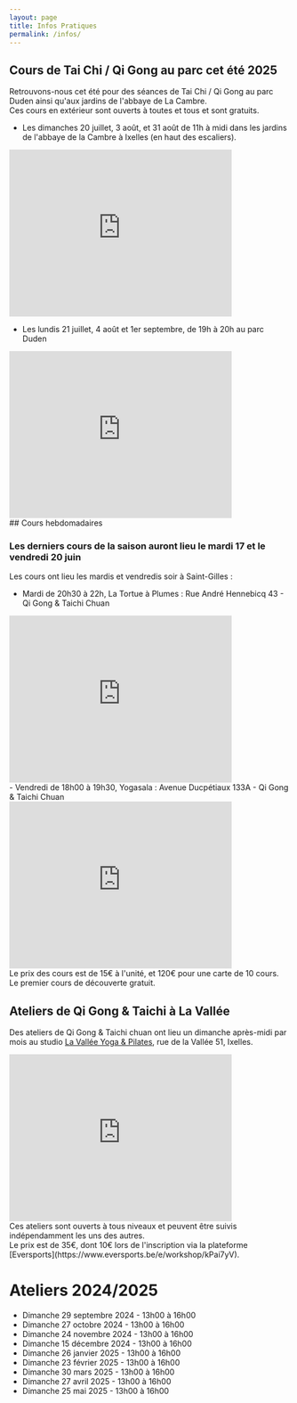```yaml
---
layout: page
title: Infos Pratiques
permalink: /infos/
---
```



## Cours de Tai Chi / Qi Gong au parc cet été 2025
Retrouvons-nous cet été pour des séances de Tai Chi / Qi Gong au parc Duden ainsi qu'aux jardins de l'abbaye de La Cambre.<br/>
Ces cours en extérieur sont ouverts à toutes et tous et sont gratuits.<br />
- Les dimanches 20 juillet, 3 août, et 31 août de 11h à midi dans les jardins de l'abbaye de la Cambre à Ixelles (en haut des escaliers).
<iframe src="https://www.google.com/maps/embed?pb=!1m17!1m12!1m3!1d2520.7221723233383!2d4.373245999999999!3d50.817786!2m3!1f0!2f0!3f0!3m2!1i1024!2i768!4f13.1!3m2!1m1!2zNTDCsDQ5JzA0LjAiTiA0wrAyMicyMy43IkU!5e0!3m2!1sfr!2sfr!4v1688481951956!5m2!1sfr!2sfr" width="400" height="300" style="border:0;" allowfullscreen="" loading="lazy" referrerpolicy="no-referrer-when-downgrade"></iframe>
<br />

- Les lundis 21 juillet, 4 août et 1er septembre, de 19h à 20h au parc Duden
<iframe src="https://www.google.com/maps/embed?pb=!1m17!1m12!1m3!1d2520.777336702971!2d4.333308!3d50.816764!2m3!1f0!2f0!3f0!3m2!1i1024!2i768!4f13.1!3m2!1m1!2zNTDCsDQ5JzAwLjQiTiA0wrAxOSc1OS45IkU!5e0!3m2!1sfr!2sbe!4v1720446829282!5m2!1sfr!2sbe" width="400" height="300" style="border:0;" allowfullscreen="" loading="lazy" referrerpolicy="no-referrer-when-downgrade"></iframe>

<br/>
## Cours hebdomadaires

### Les derniers cours de la saison auront lieu le mardi 17 et le vendredi 20 juin

Les cours ont lieu les mardis et vendredis soir à Saint-Gilles :<br/>
- Mardi de 20h30 à 22h, La  Tortue à Plumes : Rue André Hennebicq 43 - Qi Gong & Taichi Chuan
<iframe src="https://www.google.com/maps/embed?pb=!1m18!1m12!1m3!1d5040.423008495598!2d4.332841676888622!3d50.82724616016207!2m3!1f0!2f0!3f0!3m2!1i1024!2i768!4f13.1!3m3!1m2!1s0x47c3c441e6873d83%3A0x6fefa40a6e2ed5a7!2sRue%20Andr%C3%A9%20Hennebicq%2043%2C%201060%20Saint-Gilles!5e0!3m2!1sfr!2sbe!4v1726604711334!5m2!1sfr!2sbe" width="400" height="300" style="border:0;" allowfullscreen="" loading="lazy" referrerpolicy="no-referrer-when-downgrade"></iframe>
<br />
- Vendredi de 18h00 à 19h30, Yogasala : Avenue Ducpétiaux 133A - Qi Gong & Taichi Chuan<br/>
<iframe src="https://www.google.com/maps/embed?pb=!1m18!1m12!1m3!1d5040.949631010119!2d4.3428059768883704!3d50.822368460514895!2m3!1f0!2f0!3f0!3m2!1i1024!2i768!4f13.1!3m3!1m2!1s0x47c3c45c7e43f25d%3A0x1ec35782b9ac2d88!2sAv.%20Ducp%C3%A9tiaux%20133A%2C%201060%20Saint-Gilles!5e0!3m2!1sfr!2sbe!4v1726604780321!5m2!1sfr!2sbe" width="400" height="300" style="border:0;" allowfullscreen="" loading="lazy" referrerpolicy="no-referrer-when-downgrade"></iframe>

<br />
Le prix des cours est de 15€ à l'unité, et 120€ pour une carte de 10 cours.<br/>
Le premier cours de découverte gratuit.<br/>


## Ateliers de Qi Gong & Taichi à La Vallée
Des ateliers de Qi Gong & Taichi chuan ont lieu un dimanche après-midi par mois au studio [La Vallée Yoga & Pilates](https://yogavallee.be/), rue de la Vallée 51, Ixelles.
<iframe src="https://www.google.com/maps/embed?pb=!1m18!1m12!1m3!1d5040.921139893006!2d4.367883176888389!3d50.822632360495895!2m3!1f0!2f0!3f0!3m2!1i1024!2i768!4f13.1!3m3!1m2!1s0x47c3c4ec4ae55b51%3A0x8cb80a76b33f6931!2sRue%20de%20la%20Vall%C3%A9e%2051%2C%201000%20Bruxelles!5e0!3m2!1sfr!2sbe!4v1726604862040!5m2!1sfr!2sbe" width="400" height="300" style="border:0;" allowfullscreen="" loading="lazy" referrerpolicy="no-referrer-when-downgrade"></iframe>
<br/>
Ces ateliers sont ouverts à tous niveaux et peuvent être suivis indépendamment les uns des autres.<br>
Le prix est de 35€, dont 10€ lors de l'inscription via la plateforme [Eversports](https://www.eversports.be/e/workshop/kPai7yV).

# Ateliers 2024/2025

- Dimanche 29 septembre 2024 - 13h00 à 16h00<br/>
- Dimanche 27 octobre 2024 - 13h00 à 16h00 <br/>
- Dimanche 24 novembre 2024 - 13h00 à 16h00<br/>
- Dimanche 15 décembre 2024 - 13h00 à 16h00<br/>
- Dimanche 26 janvier 2025 - 13h00 à 16h00<br/>
- Dimanche 23 février 2025 - 13h00 à 16h00<br/>
- Dimanche 30 mars 2025 - 13h00 à 16h00<br/>
- Dimanche 27 avril 2025 - 13h00 à 16h00<br/>
- Dimanche 25 mai 2025 - 13h00 à 16h00<br/>

